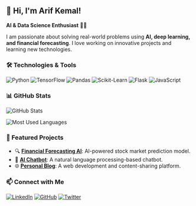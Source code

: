 ## 🚀 Hi, I'm Arif Kemal!

**AI & Data Science Enthusiast** 🧠💡

I am passionate about solving real-world problems using **AI, deep learning, and financial forecasting**. I love working on innovative projects and learning new technologies.

### 🛠 Technologies & Tools

![Python](https://img.shields.io/badge/Python-3776AB?style=for-the-badge&logo=python&logoColor=white)
![TensorFlow](https://img.shields.io/badge/TensorFlow-FF6F00?style=for-the-badge&logo=tensorflow&logoColor=white)
![Pandas](https://img.shields.io/badge/Pandas-150458?style=for-the-badge&logo=pandas&logoColor=white)
![Scikit-Learn](https://img.shields.io/badge/Scikit%20Learn-F7931E?style=for-the-badge&logo=scikit-learn&logoColor=white)
![Flask](https://img.shields.io/badge/Flask-000000?style=for-the-badge&logo=flask&logoColor=white)
![JavaScript](https://img.shields.io/badge/JavaScript-F7DF1E?style=for-the-badge&logo=javascript&logoColor=black)

### 📊 GitHub Stats

![GitHub Stats](https://github-readme-stats.vercel.app/api?username=arifkemal&show_icons=true&theme=radical)

![Most Used Languages](https://github-readme-stats.vercel.app/api/top-langs/?username=arifkemal&layout=compact&theme=shadow_red)

### 📌 Featured Projects

- 🔍 **[Financial Forecasting AI](https://github.com/arifkemal/fintech-ai)**: AI-powered stock market prediction model.
- 💬 **[AI Chatbot](https://github.com/arifkemal/chatbot)**: A natural language processing-based chatbot.
- 🌐 **[Personal Blog](https://github.com/arifkemal/personal-blog)**: A web development and content-sharing platform.

### 📫 Connect with Me

[![LinkedIn](https://img.shields.io/badge/LinkedIn-0077B5?style=for-the-badge&logo=linkedin&logoColor=white)](https://www.linkedin.com/in/arif-kemal-erdönmez-8b3055220/)
[![GitHub](https://img.shields.io/badge/GitHub-100000?style=for-the-badge&logo=github&logoColor=white)](https://github.com/arifkemal)
[![Twitter](https://img.shields.io/badge/Twitter-1DA1F2?style=for-the-badge&logo=twitter&logoColor=white)](https://twitter.com/ake1611)
